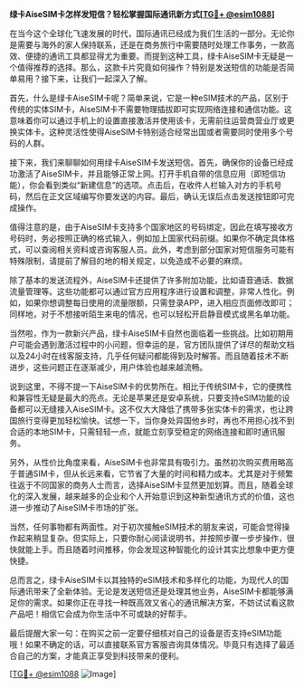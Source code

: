 **绿卡AiseSIM卡怎样发短信？轻松掌握国际通讯新方式[[TG💪+ @esim1088](https://t.me/s/esim1088)]**

在当今这个全球化飞速发展的时代，国际通讯已经成为我们生活的一部分。无论你是需要与海外的家人保持联系，还是在商务旅行中需要随时处理工作事务，一款高效、便捷的通讯工具都显得尤为重要。而提到这种工具，绿卡AiseSIM卡无疑是一个值得推荐的选择。那么，这款卡片究竟如何操作？特别是发送短信的功能是否简单易用？接下来，让我们一起深入了解。

首先，什么是绿卡AiseSIM卡呢？简单来说，它是一种eSIM技术的产品，区别于传统的实体SIM卡，AiseSIM卡不需要物理插拔即可实现网络连接和通信功能。这意味着你可以通过手机上的设置直接激活并使用该卡，无需前往运营商营业厅或更换实体卡。这种灵活性使得AiseSIM卡特别适合经常出国或者需要同时使用多个号码的人群。

接下来，我们来聊聊如何用绿卡AiseSIM卡发送短信。首先，确保你的设备已经成功激活了AiseSIM卡，并且能够正常上网。打开手机自带的信息应用（即短信功能），你会看到类似“新建信息”的选项。点击后，在收件人栏输入对方的手机号码，然后在正文区域编写你要发送的内容。最后，确认无误后点击发送按钮即可完成操作。

值得注意的是，由于AiseSIM卡支持多个国家地区的号码绑定，因此在填写接收方号码时，务必按照正确的格式输入，例如加上国家代码前缀。如果你不确定具体格式，可以查阅相关资料或咨询客服人员。此外，考虑到部分国家对短信服务可能有特殊限制，请提前了解目的地的相关规定，以免造成不必要的麻烦。

除了基本的发送流程外，AiseSIM卡还提供了许多附加功能，比如语音通话、数据流量管理等。这些功能都可以通过官方应用程序进行设置和调整，非常人性化。例如，如果你想调整每日使用的流量限额，只需登录APP，进入相应页面修改即可；同样地，对于不想接听陌生来电的情况，也可以轻松开启静音模式或黑名单功能。

当然啦，作为一款新兴产品，绿卡AiseSIM卡自然也面临着一些挑战。比如初期用户可能会遇到激活过程中的小问题，但幸运的是，官方团队提供了详尽的帮助文档以及24小时在线客服支持，几乎任何疑问都能得到及时解答。而且随着技术不断进步，这些问题正在逐渐减少，用户体验也越来越流畅。

说到这里，不得不提一下AiseSIM卡的优势所在。相比于传统SIM卡，它的便携性和兼容性无疑是最大的亮点。无论是苹果还是安卓系统，只要支持eSIM功能的设备都可以无缝接入AiseSIM卡。这不仅大大降低了携带多张实体卡的需求，也让跨国旅行变得更加轻松愉快。试想一下，当你身处异国他乡时，再也不用担心找不到合适的本地SIM卡，只需轻轻一点，就能立刻享受稳定的网络连接和即时通讯服务。

另外，从性价比角度来看，AiseSIM卡也非常具有吸引力。虽然初次购买费用略高于普通SIM卡，但从长远来看，它节省了大量的时间和精力成本。尤其是对于频繁往返于不同国家的商务人士而言，选择AiseSIM卡显然更加划算。而且，随着全球化的深入发展，越来越多的企业和个人开始意识到这种新型通讯方式的价值，这也进一步推动了AiseSIM卡市场的扩张。

当然，任何事物都有两面性。对于初次接触eSIM技术的朋友来说，可能会觉得操作起来稍显复杂。但实际上，只要你耐心阅读说明书，并按照步骤一步步操作，很快就能上手。而且随着时间推移，你会发现这种智能化的设计其实比想象中更方便快捷。

总而言之，绿卡AiseSIM卡以其独特的eSIM技术和多样化的功能，为现代人的国际通讯带来了全新体验。无论是发送短信还是处理其他业务，AiseSIM卡都能够满足你的需求。如果你正在寻找一种既高效又省心的通讯解决方案，不妨试试看这款产品吧！相信它会成为你生活中不可或缺的好帮手。

最后提醒大家一句：在购买之前一定要仔细核对自己的设备是否支持eSIM功能哦！如果不确定的话，可以直接联系官方客服咨询具体情况。毕竟只有选择了最适合自己的方案，才能真正享受到科技带来的便利。

[[TG💪+ @esim1088](https://t.me/s/esim1088) ![Image](https://i.postimg.cc/4NQfJmqS/Snipaste-2025-05-13-00-14-12.png)]